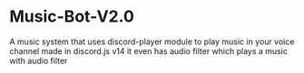 # Music-Bot-V2.0
A music system that uses discord-player module to play music in your voice channel made in discord.js v14 it even has audio filter which plays a music with audio filter
